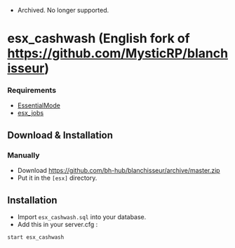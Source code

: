 - Archived. No longer supported.

# esx_cashwash (English fork of https://github.com/MysticRP/blanchisseur)

### Requirements
* [EssentialMode](https://github.com/kanersps/essentialmode/releases)
* [esx_jobs](https://github.com/ESX-Org/esx_jobs)

## Download & Installation

### Manually
- Download https://github.com/bh-hub/blanchisseur/archive/master.zip
- Put it in the `[esx]` directory.

## Installation
- Import `esx_cashwash.sql` into your database.
- Add this in your server.cfg :

```
start esx_cashwash
```
